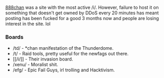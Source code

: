 [888chan](http://888chan.org) was a site with the most active /i/. However, failure to host it on something that doesn't get owned by DDoS every 20 minutes has meant posting has been fucked for a good 3 months now and people are losing interest in the site. lol

### Boards

* /td/ - *chan manifestation of the Thunderdome.
* /t/ - Raid tools, pretty useful for the newfags out there.
* [[/i/]] - Their invasion board.
* /xenu/ - Moralist shit.
* /efg/ - Epic Fail Guys, irl trolling and Hacktivism.